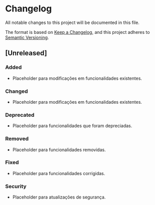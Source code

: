 # **Changelog**

All notable changes to this project will be documented in this file.

The format is based on [Keep a Changelog](https://keepachangelog.com/en/1.1.0/),
and this project adheres to [Semantic Versioning](https://semver.org/spec/v2.0.0.html).

## [Unreleased]
### Added
- Placeholder para modificações em funcionalidades existentes.

### Changed
- Placeholder para modificações em funcionalidades existentes.

### Deprecated
- Placeholder para funcionalidades que foram depreciadas.

### Removed
- Placeholder para funcionalidades removidas.

### Fixed
- Placeholder para funcionalidades corrigidas.

### Security
- Placeholder para atualizações de segurança.
